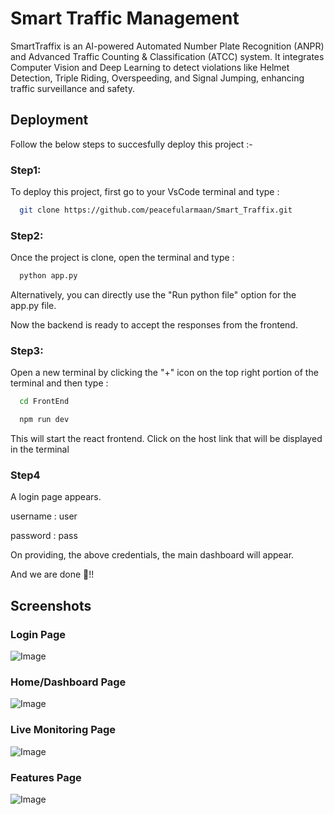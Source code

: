 
# Smart Traffic Management

SmartTraffix is an AI-powered Automated Number Plate Recognition (ANPR) and Advanced Traffic Counting & Classification (ATCC) system. It integrates Computer Vision and Deep Learning to detect violations like Helmet Detection, Triple Riding, Overspeeding, and Signal Jumping, enhancing traffic surveillance and safety.





## Deployment

Follow the below steps to succesfully deploy this project :-

### Step1:

To deploy this project, first go to your VsCode terminal and type : 

```bash
  git clone https://github.com/peacefularmaan/Smart_Traffix.git
```

### Step2:

Once the project is clone, open the terminal and type :

```bash
  python app.py
```

Alternatively, you can directly use the "Run python file" option for the app.py file.

Now the backend is ready to accept the responses from the frontend.

### Step3:

Open a new terminal by clicking the "+" icon on the top right portion of the terminal and then type :

```bash
  cd FrontEnd
```
```bash
  npm run dev
```

This will start the react frontend. Click on the host link that will be displayed in the terminal

### Step4

A login page appears. 

username : user

password : pass

On providing, the above credentials, the main dashboard will appear.

And we are done 🙌!!


## Screenshots

### Login Page

![Image](https://github.com/user-attachments/assets/bfc9104a-e465-4087-a34a-3047dbf57b16)

### Home/Dashboard Page

![Image](https://github.com/user-attachments/assets/4ae4d920-5e55-471b-aba6-d496350a6067)

### Live Monitoring Page

![Image](https://github.com/user-attachments/assets/57ff29c8-e2f8-4474-aac9-9bf7ba5f1d8e)

### Features Page

![Image](https://github.com/user-attachments/assets/260c74fa-f5f0-4bf0-bb13-6d79807b987a)
